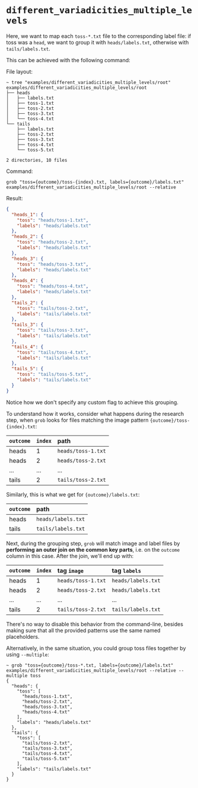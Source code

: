 # `different_variadicities_multiple_levels`

Here, we want to map each `toss-*.txt` file to the corresponding label file: if toss was a `head`, we want to group it
with `heads/labels.txt`, otherwise with `tails/labels.txt`.

This can be achieved with the following command:

File layout:

```
~ tree "examples/different_variadicities_multiple_levels/root"
examples/different_variadicities_multiple_levels/root
├── heads
│   ├── labels.txt
│   ├── toss-1.txt
│   ├── toss-2.txt
│   ├── toss-3.txt
│   └── toss-4.txt
└── tails
    ├── labels.txt
    ├── toss-2.txt
    ├── toss-3.txt
    ├── toss-4.txt
    └── toss-5.txt

2 directories, 10 files
```

Command:

```
grob "toss={outcome}/toss-{index}.txt, labels={outcome}/labels.txt" examples/different_variadicities_multiple_levels/root --relative
```

Result:

```json
{
  "heads_1": {
    "toss": "heads/toss-1.txt",
    "labels": "heads/labels.txt"
  },
  "heads_2": {
    "toss": "heads/toss-2.txt",
    "labels": "heads/labels.txt"
  },
  "heads_3": {
    "toss": "heads/toss-3.txt",
    "labels": "heads/labels.txt"
  },
  "heads_4": {
    "toss": "heads/toss-4.txt",
    "labels": "heads/labels.txt"
  },
  "tails_2": {
    "toss": "tails/toss-2.txt",
    "labels": "tails/labels.txt"
  },
  "tails_3": {
    "toss": "tails/toss-3.txt",
    "labels": "tails/labels.txt"
  },
  "tails_4": {
    "toss": "tails/toss-4.txt",
    "labels": "tails/labels.txt"
  },
  "tails_5": {
    "toss": "tails/toss-5.txt",
    "labels": "tails/labels.txt"
  }
}
```

Notice how we don't specify any custom flag to achieve this grouping.

To understand how it works, consider what happens during the research step, when `grob` looks for files matching the
image pattern `{outcome}/toss-{index}.txt`:

| `outcome` | `index` | path               |
| :-------- | :------ | :----------------- |
| heads     | 1       | `heads/toss-1.txt` |
| heads     | 2       | `heads/toss-2.txt` |
| ...       | ...     | ...                |
| tails     | 2       | `tails/toss-2.txt` |

Similarly, this is what we get for `{outcome}/labels.txt`:

| `outcome` | path               |
| :-------- | :----------------- |
| heads     | `heads/labels.txt` |
| tails     | `tails/labels.txt` |

Next, during the grouping step, `grob` will match image and label files by **performing an outer join on the common key
parts**, i.e. on the `outcome` column in this case. After the join, we'll end up with:

| `outcome` | `index` | tag `image`        | tag `labels`       |
| :-------- | :------ | :----------------- | :----------------- |
| heads     | 1       | `heads/toss-1.txt` | `heads/labels.txt` |
| heads     | 2       | `heads/toss-2.txt` | `heads/labels.txt` |
| ...       | ...     | ...                | ...                |
| tails     | 2       | `tails/toss-2.txt` | `tails/labels.txt` |

There's no way to disable this behavior from the command-line, besides making sure that all the provided patterns use
the same named placeholders.

Alternatively, in the same situation, you could group toss files together by using `--multiple`:

```shell
~ grob "toss={outcome}/toss-*.txt, labels={outcome}/labels.txt" examples/different_variadicities_multiple_levels/root --relative --multiple toss
{
  "heads": {
    "toss": [
      "heads/toss-1.txt",
      "heads/toss-2.txt",
      "heads/toss-3.txt",
      "heads/toss-4.txt"
    ],
    "labels": "heads/labels.txt"
  },
  "tails": {
    "toss": [
      "tails/toss-2.txt",
      "tails/toss-3.txt",
      "tails/toss-4.txt",
      "tails/toss-5.txt"
    ],
    "labels": "tails/labels.txt"
  }
}
```

